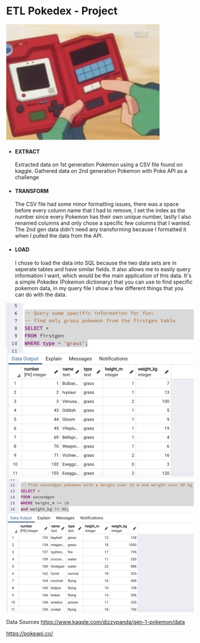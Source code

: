 # ETL Pokedex - Project #
![pokedex](pokedex.png)
* #### EXTRACT ####
    Extracted data on 1st generation Pokemon using a CSV file found on kaggle.  Gathered data on 2nd generation Pokemon with Poke API as a challenge

* #### TRANSFORM ####
    The CSV file had some minor formatting issues, there was a space before every column name that I had to remove, I set the index as the number since every Pokemon has their own unique number, lastly I also renamed columns and only chose a specific few columns that I wanted. The 2nd gen data didn't need any transforming because I formatted it when I pulled the data from the API.

* #### LOAD ####
    I chose to load the data into SQL because the two data sets are in seperate tables and have similar fields. It also allows me to easily query information I want, which would be the main application of this data.  It's a simple Pokedex (Pokemon dictionary) that you can use to find specific pokemon data, in my query file I show a few different things that you can do with the data.

![screenshot](screenshot.png)
![screenshot](screenshot2.png)

Data Sources 
<https://www.kaggle.com/dizzypanda/gen-1-pokemon/data>

<https://pokeapi.co/>
